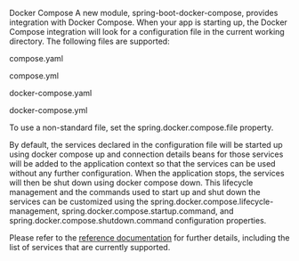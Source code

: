 Docker Compose
A new module, spring-boot-docker-compose, provides integration with Docker Compose. When your app is starting up, the Docker Compose integration will look for a configuration file in the current working directory. The following files are supported:

compose.yaml

compose.yml

docker-compose.yaml

docker-compose.yml

To use a non-standard file, set the spring.docker.compose.file property.

By default, the services declared in the configuration file will be started up using docker compose up and connection details beans for those services will be added to the application context so that the services can be used without any further configuration. When the application stops, the services will then be shut down using docker compose down. This lifecycle management and the commands used to start up and shut down the services can be customized using the spring.docker.compose.lifecycle-management, spring.docker.compose.startup.command, and spring.docker.compose.shutdown.command configuration properties.

Please refer to the [reference documentation](https://docs.spring.io/spring-boot/docs/3.1.0/reference/html/features.html#features.docker-compose) for further details, including the list of services that are currently supported.

